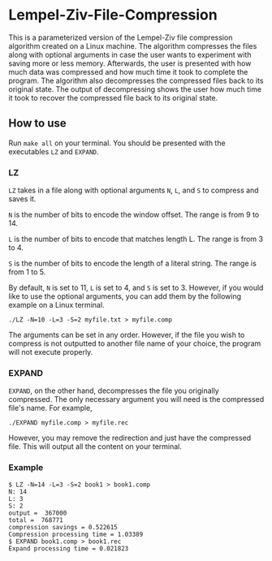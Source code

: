 # Lempel-Ziv-File-Compression

This is a parameterized version of the Lempel-Ziv file compression algorithm created on a Linux machine. The algorithm compresses the files along with optional arguments in case the user wants to experiment with saving more or less memory. Afterwards, the user is presented with how much data was compressed and how much time it took to complete the program. The algorithm also decompresses the compressed files back to its original state. The output of decompressing shows the user how much time it took to recover the compressed file back to its original state.

## How to use

Run `make all` on your terminal. You should be presented with the executables `LZ` and `EXPAND`. 

### LZ

`LZ` takes in a file along with optional arguments `N`, `L`, and `S` to compress and saves it.

`N` is the number of bits to encode the window offset. The range is from 9 to 14.

`L` is the number of bits to encode that matches length L. The range is from 3 to 4.

`S` is the number of bits to encode the length of a literal string. The range is from 1 to 5.

By default, `N` is set to 11, `L` is set to 4, and `S` is set to 3. However, if you would like to use the optional arguments, you can add them by the following example on a Linux terminal.

```
./LZ -N=10 -L=3 -S=2 myfile.txt > myfile.comp
```

The arguments can be set in any order. However, if the file you wish to compress is not outputted to another file name of your choice, the program will not execute properly.

### EXPAND

`EXPAND`, on the other hand, decompresses the file you originally compressed. The only necessary argument you will need is the compressed file's name. For example,

```
./EXPAND myfile.comp > myfile.rec
```

However, you may remove the redirection and just have the compressed file. This will output all the content on your terminal.

### Example

```
$ LZ -N=14 -L=3 -S=2 book1 > book1.comp
N: 14
L: 3
S: 2
output =  367000
total =  768771
compression savings = 0.522615
Compression processing time = 1.03389
$ EXPAND book1.comp > book1.rec
Expand processing time = 0.021823

```
